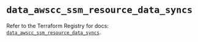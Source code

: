# `data_awscc_ssm_resource_data_syncs`

Refer to the Terraform Registry for docs: [`data_awscc_ssm_resource_data_syncs`](https://registry.terraform.io/providers/hashicorp/awscc/0.70.0/docs/data-sources/ssm_resource_data_syncs).
